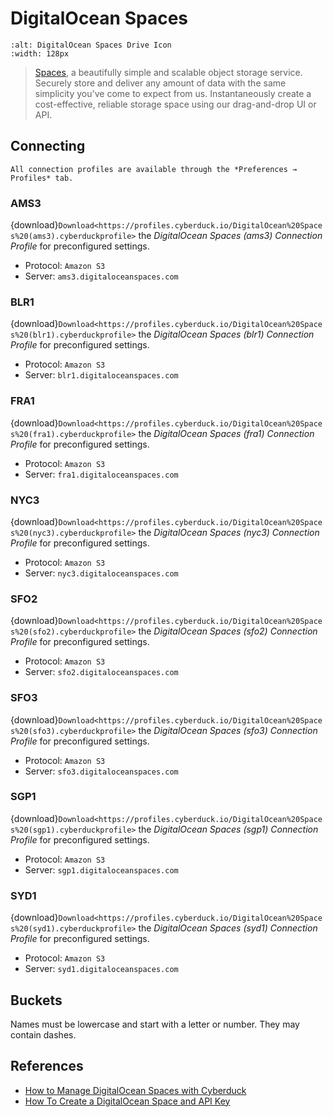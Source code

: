 DigitalOcean Spaces
====

```{image} https://cdn.cyberduck.io/img/providers/digitaloceanspaces.png
:alt: DigitalOcean Spaces Drive Icon
:width: 128px
```

> [Spaces](https://www.digitalocean.com/products/object-storage/), a beautifully simple and scalable object storage service. Securely store and deliver any amount of data with the same simplicity you've come to expect from us. Instantaneously create a cost-effective, reliable storage space using our drag-and-drop UI or API.

## Connecting

```{note}
All connection profiles are available through the *Preferences → Profiles* tab.
```

### AMS3

{download}`Download<https://profiles.cyberduck.io/DigitalOcean%20Spaces%20(ams3).cyberduckprofile>` the *DigitalOcean Spaces (ams3) Connection Profile* for preconfigured settings.

- Protocol: `Amazon S3`
- Server: `ams3.digitaloceanspaces.com`

### BLR1

{download}`Download<https://profiles.cyberduck.io/DigitalOcean%20Spaces%20(blr1).cyberduckprofile>` the *DigitalOcean Spaces (blr1) Connection Profile* for preconfigured settings.

- Protocol: `Amazon S3`
- Server: `blr1.digitaloceanspaces.com`

### FRA1

{download}`Download<https://profiles.cyberduck.io/DigitalOcean%20Spaces%20(fra1).cyberduckprofile>` the *DigitalOcean Spaces (fra1) Connection Profile* for preconfigured settings.

- Protocol: `Amazon S3`
- Server: `fra1.digitaloceanspaces.com`

### NYC3

{download}`Download<https://profiles.cyberduck.io/DigitalOcean%20Spaces%20(nyc3).cyberduckprofile>` the *DigitalOcean Spaces (nyc3) Connection Profile* for preconfigured settings.

- Protocol: `Amazon S3`
- Server: `nyc3.digitaloceanspaces.com`

### SFO2

{download}`Download<https://profiles.cyberduck.io/DigitalOcean%20Spaces%20(sfo2).cyberduckprofile>` the *DigitalOcean Spaces (sfo2) Connection Profile* for preconfigured settings.

- Protocol: `Amazon S3`
- Server: `sfo2.digitaloceanspaces.com`

### SFO3

{download}`Download<https://profiles.cyberduck.io/DigitalOcean%20Spaces%20(sfo3).cyberduckprofile>` the *DigitalOcean Spaces (sfo3) Connection Profile* for preconfigured settings.

- Protocol: `Amazon S3`
- Server: `sfo3.digitaloceanspaces.com`

### SGP1

{download}`Download<https://profiles.cyberduck.io/DigitalOcean%20Spaces%20(sgp1).cyberduckprofile>` the *DigitalOcean Spaces (sgp1) Connection Profile* for preconfigured settings.

- Protocol: `Amazon S3`
- Server: `sgp1.digitaloceanspaces.com`

### SYD1

{download}`Download<https://profiles.cyberduck.io/DigitalOcean%20Spaces%20(syd1).cyberduckprofile>` the *DigitalOcean Spaces (syd1) Connection Profile* for preconfigured settings.

- Protocol: `Amazon S3`
- Server: `syd1.digitaloceanspaces.com`

## Buckets

Names must be lowercase and start with a letter or number. They may contain dashes.

## References

- [How to Manage DigitalOcean Spaces with Cyberduck](https://docs.digitalocean.com/products/spaces/resources/cyberduck/)
- [How To Create a DigitalOcean Space and API Key](https://www.digitalocean.com/community/tutorials/how-to-create-a-digitalocean-space-and-api-key)
